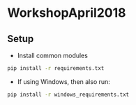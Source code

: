 # WorkshopApril2018

## Setup

* Install common modules
```bash
pip install -r requirements.txt
```

* If using Windows, then also run:
```bash
pip install -r windows_requirements.txt
```
